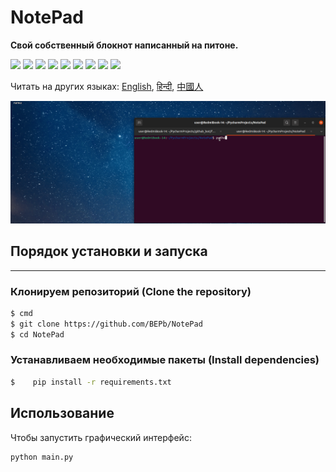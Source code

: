 # NotePad
<b> Свой собственный блокнот написанный на питоне.</b>
<p>
  <img  src="https://img.shields.io/github/stars/BEPb/NotePad" />
  <img src="https://img.shields.io/github/contributors/BEPb/NotePad" />
  <img src="https://img.shields.io/github/last-commit/BEPb/NotePad" />
  <img src="https://visitor-badge.laobi.icu/badge?page_id=BEPb.NotePad" />
  <img src="https://img.shields.io/github/languages/count/BEPb/NotePad" />
  <img src="https://img.shields.io/github/languages/top/BEPb/NotePad" />

  <img src="https://img.shields.io/badge/license-MIT-blue.svg?color=f64152" />
  <img  src="https://img.shields.io/github/issues/BEPb/NotePad" />
  <img  src="https://img.shields.io/github/issues-pr/BEPb/NotePad" />
</p>



Читать на других языках: [English](README.md), [हिन्दी](README.hindi.md), [中國人](README.chinese.md)



![GUI](images/Notepad.gif)


## Порядок установки и запуска                    
____
### Клонируем репозиторий (Clone the repository)
 
```sh
$ cmd
$ git clone https://github.com/BEPb/NotePad
$ cd NotePad
```
 
### Устанавливаем необходимые пакеты (Install dependencies)
```sh
$    pip install -r requirements.txt

```

## Использование
Чтобы запустить графический интерфейс:
```
python main.py
```




